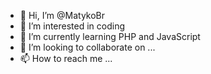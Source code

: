 - 👋 Hi, I’m @MatykoBr
- 👀 I’m interested in coding
- 🌱 I’m currently learning PHP and JavaScript
- 💞️ I’m looking to collaborate on ...
- 📫 How to reach me ...

<!---
MatykoBr/MatykoBr is a ✨ special ✨ repository because its `README.md` (this file) appears on your GitHub profile.
You can click the Preview link to take a look at your changes.
--->
